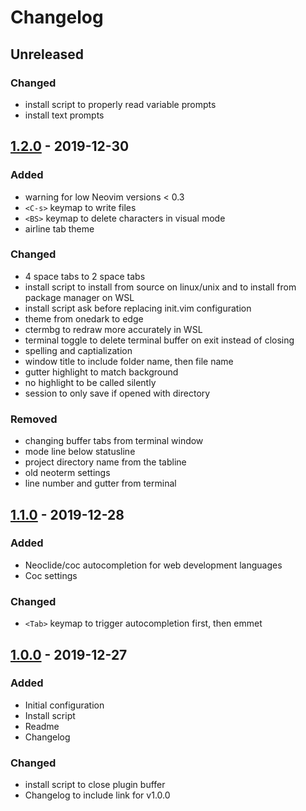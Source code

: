 # Changelog

## Unreleased

### Changed
- install script to properly read variable prompts
- install text prompts

## [1.2.0](https://github.com/bossley9/nvim-config/releases/tag/v1.2.0) - 2019-12-30

### Added
- warning for low Neovim versions < 0.3
- `<C-s>` keymap to write files
- `<BS>` keymap to delete characters in visual mode
- airline tab theme

### Changed
- 4 space tabs to 2 space tabs
- install script to install from source on linux/unix and to install from package manager on WSL
- install script ask before replacing init.vim configuration
- theme from onedark to edge 
- ctermbg to redraw more accurately in WSL
- terminal toggle to delete terminal buffer on exit instead of closing
- spelling and captialization
- window title to include folder name, then file name
- gutter highlight to match background
- no highlight to be called silently
- session to only save if opened with directory

### Removed
- changing buffer tabs from terminal window
- mode line below statusline
- project directory name from the tabline
- old neoterm settings
- line number and gutter from terminal

## [1.1.0](https://github.com/bossley9/nvim-config/releases/tag/v1.1.0) - 2019-12-28

### Added
- Neoclide/coc autocompletion for web development languages
- Coc settings

### Changed
- `<Tab>` keymap to trigger autocompletion first, then emmet

## [1.0.0](https://github.com/bossley9/nvim-config/releases/tag/v1.0.0) - 2019-12-27

### Added
- Initial configuration
- Install script
- Readme
- Changelog

### Changed
- install script to close plugin buffer
- Changelog to include link for v1.0.0
